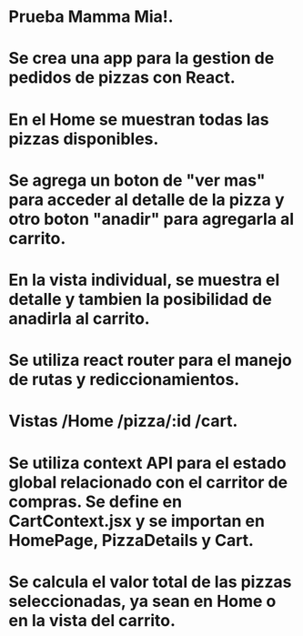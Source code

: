 # Prueba Mamma Mia!.
# Se crea una app para la gestion de pedidos de pizzas con React.
# En el Home se muestran todas las pizzas disponibles.
# Se agrega un boton de "ver mas" para acceder al detalle de la pizza y otro boton "anadir" para agregarla al carrito.
# En la vista individual, se muestra el detalle y tambien la posibilidad de anadirla al carrito.
# Se utiliza react router para el manejo de rutas y rediccionamientos.
# Vistas /Home /pizza/:id /cart.
# Se utiliza context API para el estado global relacionado con el carritor de compras. Se define en CartContext.jsx y se importan en HomePage, PizzaDetails y Cart.
# Se calcula el valor total de las pizzas seleccionadas, ya sean en Home o en la vista del carrito. 
